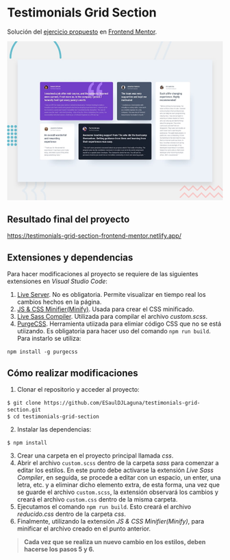 # Testimonials Grid Section

Solución del [ejercicio propuesto](https://www.frontendmentor.io/challenges/testimonials-grid-section-Nnw6J7Un7) en [Frontend Mentor](https://www.frontendmentor.io).

![Desktop preview](images/desktop-preview.jpg)

## Resultado final del proyecto

https://testimonials-grid-section-frontend-mentor.netlify.app/

## Extensiones y dependencias

Para hacer modificaciones al proyecto se requiere de las siguientes extensiones en *Visual Studio Code*:

1. [Live Server](https://marketplace.visualstudio.com/items?itemName=ritwickdey.LiveServer). No es obligatoria. Permite visualizar en tiempo real los cambios hechos en la página.
2. [JS & CSS Minifier(Minify)](https://marketplace.visualstudio.com/items?itemName=olback.es6-css-minify). Usada para crear el CSS minificado.
3. [Live Sass Compiler](https://marketplace.visualstudio.com/items?itemName=ritwickdey.live-sass). Utilizada para compilar el archivo *custom.scss*.
4. [PurgeCSS](https://purgecss.com/). Herramienta utiizada para elimiar código CSS que no se está utiizando. Es obligatoria para hacer uso del comando `npm run build`. Para instarlo se utiliza:

~~~
npm install -g purgecss
~~~

## Cómo realizar modificaciones

1. Clonar el repositorio y acceder al proyecto:

~~~
$ git clone https://github.com/ESaulDJLaguna/testimonials-grid-section.git
$ cd testimonials-grid-section
~~~

2. Instalar las dependencias:

~~~
$ npm install
~~~

3. Crear una carpeta en el proyecto principal llamada *css*.
4. Abrir el archivo `custom.scss` dentro de la carpeta *sass* para comenzar a editar los estilos. En este punto debe activarse la extensión *Live Sass Compiler*, en seguida, se procede a editar con un espacio, un enter, una letra, etc. y a eliminar dicho elemento extra, de esta forma, una vez que se guarde el archivo `custom.scss`, la extensión observará los cambios y creará el archivo `custom.css` dentro de la misma carpeta.
5. Ejecutamos el comando `npm run build`. Esto creará el archivo *reducido.css* dentro de la carpeta *css*.
6. Finalmente, utilizando la extensión *JS & CSS Minifier(Minify)*, para minificar el archivo creado en el punto anterior.

> **Cada vez que se realiza un nuevo cambio en los estilos, deben hacerse los pasos 5 y 6.**